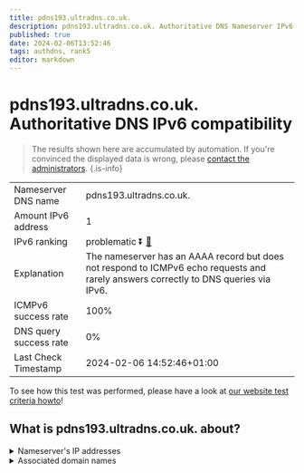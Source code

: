 ```yaml
---
title: pdns193.ultradns.co.uk.
description: pdns193.ultradns.co.uk. Authoritative DNS Nameserver IPv6 compatibility
published: true
date: 2024-02-06T13:52:46
tags: authdns, rank5
editor: markdown
---
```


# pdns193.ultradns.co.uk. Authoritative DNS IPv6 compatibility

> The results shown here are accumulated by automation. If you're convinced the displayed data is wrong, please [contact the administrators](/howto/chat). 
{.is-info}




|   |   |
| - | - |
| Nameserver DNS name | pdns193.ultradns.co.uk.
| Amount IPv6 address | 1
| IPv6 ranking | problematic :arrow_double_down: [🔗](/howto/ranking) |
| Explanation | The nameserver has an AAAA record but does not respond to ICMPv6 echo requests and rarely answers correctly to DNS queries via IPv6. |
| ICMPv6 success rate | 100%|
| DNS query success rate | 0% |
| Last Check Timestamp | 2024-02-06 14:52:46+01:00 |

To see how this test was performed, please have a look at [our website test criteria howto](/howto/testcriteria/authdns)!


## What is pdns193.ultradns.co.uk. about?




<details>
<summary>Nameserver's IP addresses</summary>

2610:a1:1017::e5

</details>



<details>
<summary>Associated domain names</summary>

www.vudu.com

</details>
